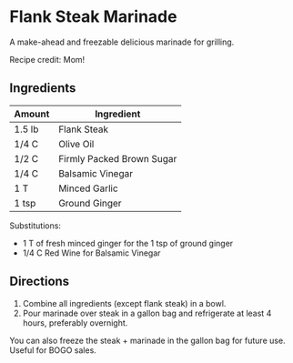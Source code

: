 # Flank Steak Marinade

A make-ahead and freezable delicious marinade for grilling.

Recipe credit: Mom!

## Ingredients

| Amount| Ingredient |
|-- | --|
| 1.5 lb | Flank Steak |
| 1/4 C | Olive Oil | 
| 1/2 C | Firmly Packed Brown Sugar |
| 1/4 C | Balsamic Vinegar |
| 1 T | Minced Garlic |
| 1 tsp | Ground Ginger |

Substitutions:

* 1 T of fresh minced ginger for the 1 tsp of ground ginger
* 1/4 C Red Wine for Balsamic Vinegar

## Directions

1. Combine all ingredients (except flank steak) in a bowl.
2. Pour marinade over steak in a gallon bag and refrigerate at least 4 hours, preferably overnight.

You can also freeze the steak + marinade in the gallon bag for future use. Useful for BOGO sales.